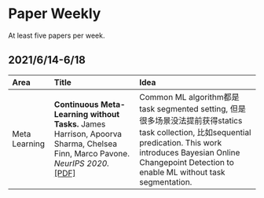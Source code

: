 # Paper Weekly

At least five papers per week.

## 2021/6/14-6/18

|Area|Title|Idea|
|:---|:----|:---|
|Meta Learning|**Continuous Meta-Learning without Tasks.** James Harrison, Apoorva Sharma, Chelsea Finn, Marco Pavone. *NeurIPS 2020.* [[PDF]](https://proceedings.neurips.cc//paper/2020/hash/cc3f5463bc4d26bc38eadc8bcffbc654-Abstract.html)|Common ML algorithm都是task segmented setting, 但是很多场景没法提前获得statics task collection, 比如sequential predication. This work introduces Bayesian Online Changepoint Detection to enable ML without task segmentation.|
